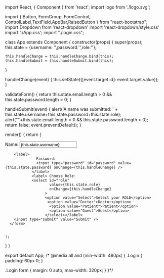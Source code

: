 import React, { Component } from 'react';
import logo from './logo.svg';

import { Button, FormGroup, FormControl, ControlLabel,TextField,AppBar,RaisedButton } from "react-bootstrap";
import Dropdown from 'react-dropdown'
import 'react-dropdown/style.css'
import './App.css';
import "./login.css";

class App extends Component {
constructor(props) {
    super(props);
    this.state = {username: '',password:'',role:''};

    this.handleChange = this.handleChange.bind(this);
    this.handleSubmit = this.handleSubmit.bind(this);
  }


  handleChange(event) {
    this.setState({[event.target.id]: event.target.value});
  }

  validateForm() {
    return this.state.email.length > 0 && this.state.password.length > 0;
  }

  handleSubmit(event) {
    alert('A name was submitted: ' + this.state.username+this.state.password+this.state.role);
     alert(""+this.state.email.length > 0 && this.state.password.length > 0);
     return false;
    event.preventDefault();
  }

  render() {
    return (
      <form onSubmit={this.handleSubmit}>
        <label>
          Name:
          <input type="text" id="username"  value={this.state.username} onChange={this.handleChange} />
        </label>



        <label>
                  Password:
                  <input type="password" id="password" value={this.state.password} onChange={this.handleChange} />
                </label>
                <label> Choose Role:
                <select id="role"
                        value={this.state.role}
                        onChange={this.handleChange}
                      >
                      <option value="Select">Select your ROLE</option>
                       <option value="Doctor">Doctor</option>
                        <option value="Patient">Patient</option>
                        <option value="Guest">Guest</option>
                      </select></label>
        <input type="submit" value="Submit" />
      </form>


    );
  }
}

export default App;
/*
@media all and (min-width: 480px) {
  .Login {
    padding: 60px 0;
  }

  .Login form {
    margin: 0 auto;
    max-width: 320px;
  }
}*/
